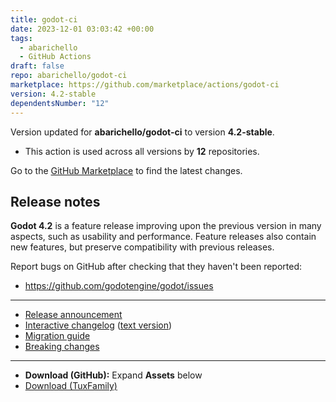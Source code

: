 ```yaml
---
title: godot-ci
date: 2023-12-01 03:03:42 +00:00
tags:
  - abarichello
  - GitHub Actions
draft: false
repo: abarichello/godot-ci
marketplace: https://github.com/marketplace/actions/godot-ci
version: 4.2-stable
dependentsNumber: "12"
---
```



Version updated for **abarichello/godot-ci** to version **4.2-stable**.
- This action is used across all versions by **12** repositories.

Go to the [GitHub Marketplace](https://github.com/marketplace/actions/godot-ci) to find the latest changes.

## Release notes

**Godot 4.2** is a feature release improving upon the previous version in many aspects, such as usability and performance. Feature releases also contain new features, but preserve compatibility with previous releases.

Report bugs on GitHub after checking that they haven't been reported:
- https://github.com/godotengine/godot/issues

----

- [Release announcement](https://godotengine.org/article/godot-4-2-arrives-in-style/)
- [Interactive changelog](https://godotengine.github.io/godot-interactive-changelog/#4.2) ([text version](https://github.com/godotengine/godot/blob/4.2-stable/CHANGELOG.md))
- [Migration guide](https://docs.godotengine.org/en/stable/tutorials/migrating/upgrading_to_godot_4.2.html)
- [Breaking changes](https://github.com/godotengine/godot/pulls?q=is%3Apr+is%3Amerged+label%3A%22breaks+compat%22+milestone%3A4.2)

----

- **Download (GitHub):** Expand **Assets** below
- [Download (TuxFamily)](https://downloads.tuxfamily.org/godotengine/4.2)

